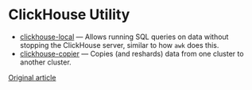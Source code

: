 # ClickHouse Utility

* [clickhouse-local](clickhouse-local.md) — Allows running SQL queries on data without stopping the ClickHouse server, similar to how `awk` does this.
* [clickhouse-copier](clickhouse-copier.md) — Copies (and reshards) data from one cluster to another cluster.


[Original article](https://clickhouse.yandex/docs/en/operations/utils/) <!--hide-->
